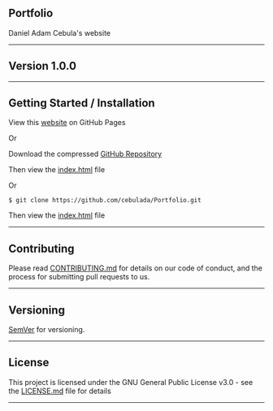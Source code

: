 ## Portfolio

Daniel Adam Cebula's website

___

## Version 1.0.0

___

## Getting Started / Installation

View this [website](https://www.google.ca/) on GitHub Pages

Or

Download the compressed [GitHub Repository](https://github.com/cebulada/Portfolio.git)

Then view the [index.html](https://www.google.ca/) file

Or

```
$ git clone https://github.com/cebulada/Portfolio.git
```

Then view the [index.html](https://www.google.ca/) file

___

## Contributing

Please read [CONTRIBUTING.md](https://www.google.ca/) for details on our code of conduct, and the process for submitting pull requests to us.

___

## Versioning

[SemVer](http://semver.org/) for versioning.

___

## License

This project is licensed under the GNU General Public License v3.0 - see the [LICENSE.md](https://www.google.ca/) file for details

___